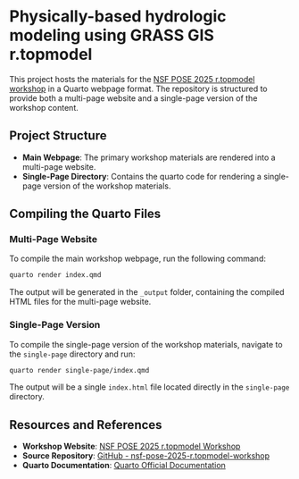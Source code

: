 # Physically-based hydrologic modeling using GRASS GIS r.topmodel

This project hosts the materials for the [NSF POSE 2025 r.topmodel workshop](https://workshop.isnew.info/nsf-pose-2025-r.topmodel/) in a Quarto webpage format. The repository is structured to provide both a multi-page website and a single-page version of the workshop content.  

## Project Structure  

- **Main Webpage**: The primary workshop materials are rendered into a multi-page website.  
- **Single-Page Directory**: Contains the quarto code for rendering a single-page version of the workshop materials.  

## Compiling the Quarto Files  

### Multi-Page Website  
To compile the main workshop webpage, run the following command:  
```bash  
quarto render index.qmd  
```  
The output will be generated in the `_output` folder, containing the compiled HTML files for the multi-page website.  

### Single-Page Version  
To compile the single-page version of the workshop materials, navigate to the `single-page` directory and run:  
```bash  
quarto render single-page/index.qmd  
```  
The output will be a single `index.html` file located directly in the `single-page` directory.  

## Resources and References
- **Workshop Website**: [NSF POSE 2025 r.topmodel Workshop](https://workshop.isnew.info/nsf-pose-2025-r.topmodel/)  
- **Source Repository**: [GitHub - nsf-pose-2025-r.topmodel-workshop](https://github.com/HuidaeCho/nsf-pose-2025-r.topmodel-workshop)  
- **Quarto Documentation**: [Quarto Official Documentation](https://quarto.org/docs/get-started/)  

